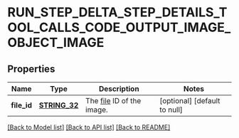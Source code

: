 # RUN_STEP_DELTA_STEP_DETAILS_TOOL_CALLS_CODE_OUTPUT_IMAGE_OBJECT_IMAGE

## Properties
Name | Type | Description | Notes
------------ | ------------- | ------------- | -------------
**file_id** | [**STRING_32**](STRING_32.md) | The [file](/docs/api-reference/files) ID of the image. | [optional] [default to null]

[[Back to Model list]](../README.md#documentation-for-models) [[Back to API list]](../README.md#documentation-for-api-endpoints) [[Back to README]](../README.md)


